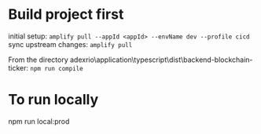 # Build project first

initial setup: `amplify pull --appId <appId> --envName dev --profile cicd`
sync upstream changes: `amplify pull`

From the directory adexrio\application\typescript\dist\backend-blockchain-ticker:
`npm run compile`

# To run locally
npm run local:prod
